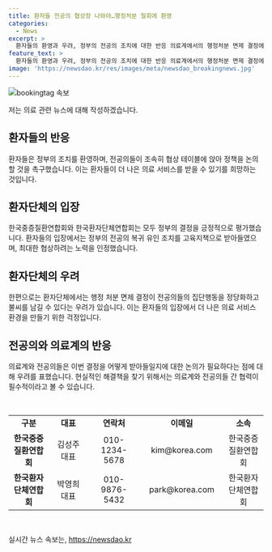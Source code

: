 ```yaml
---
title: 환자들 전공의 협상장 나와야…행정처분 철회에 환영
categories:
  - News
excerpt: >
  환자들의 환영과 우려, 정부의 전공의 조치에 대한 반응 의료계에서의 행정처분 면제 결정에 대해, 환자들은 대체로 환영의 입장을 보이지만, 면죄부 비판과 집단행동 재발 우려도 함께 나타났다. 전공의들의 복귀와 관련된 정책 협상을 논의하고, 환자들을 위한 조치라는 차원에서 긍정적으로 평가하는 반면, 환자단체는 면책 결정이 집단행동을 정당화하고 불씨를 남길 우려를 표명했다. 전공의와 의료계의 반응에도 불안한 시선을 보내며, 향후 대책이 필요하다는 목소리도 나왔다.
feature_text: >
  환자들의 환영과 우려, 정부의 전공의 조치에 대한 반응 의료계에서의 행정처분 면제 결정에 대해, 환자들은 대체로 환영의 입장을 보이지만, 면죄부 비판과 집단행동 재발 우려도 함께 나타났다. 전공의들의 복귀와 관련된 정책 협상을 논의하고, 환자들을 위한 조치라는 차원에서 긍정적으로 평가하는 반면, 환자단체는 면책 결정이 집단행동을 정당화하고 불씨를 남길 우려를 표명했다. 전공의와 의료계의 반응에도 불안한 시선을 보내며, 향후 대책이 필요하다는 목소리도 나왔다.
image: 'https://newsdao.kr/res/images/meta/newsdao_breakingnews.jpg'
---
```


<p><img src="https://newsdao.kr/res/images/meta/newsdao_breakingnews.jpg" alt="bookingtag 속보" /></p>

<p>저는 의료 관련 뉴스에 대해 작성하겠습니다. </p>

<h2 data-ke-size="size26">환자들의 반응</h2>

<p data-ke-size="size16">환자들은 정부의 조치를 환영하며, 전공의들이 조속히 협상 테이블에 앉아 정책을 논의할 것을 촉구했습니다. 이는 환자들이 더 나은 의료 서비스를 받을 수 있기를 희망하는 것입니다.</p>

<h2 data-ke-size="size26">환자단체의 입장</h2>

<p data-ke-size="size16">한국중증질환연합회와 한국환자단체연합회는 모두 정부의 결정을 긍정적으로 평가했습니다. 환자들의 입장에서는 정부의 전공의 복귀 유인 조치를 고육지책으로 받아들였으며, 최대한 협상하려는 노력을 인정했습니다.</p>

<h2 data-ke-size="size26">환자단체의 우려</h2>

<p data-ke-size="size16">한편으로는 환자단체에서는 행정 처분 면제 결정이 전공의들의 집단행동을 정당화하고 불씨를 남길 수 있다는 우려가 있습니다. 이는 환자들의 입장에서 더 나은 의료 서비스 환경을 만들기 위한 걱정입니다.</p>

<h2 data-ke-size="size26">전공의와 의료계의 반응</h2>

<p data-ke-size="size16">의료계와 전공의들은 이번 결정을 어떻게 받아들일지에 대한 논의가 필요하다는 점에 대해 우려를 표했습니다. 현실적인 해결책을 찾기 위해서는 의료계와 전공의들 간 협력이 필수적이라고 볼 수 있습니다.</p>

<p data-ke-size="size16">&nbsp;</p>

<table>
  <colgroup>
  <col width="118">
  <col width="113">
  <col width="131">
  <col width="180">
  <col width="117">
  </colgroup>
  <tbody>
  <tr>
  <td style="text-align: center; height: 17px;"><b>구분</b></td>
  <td style="text-align: center; height: 17px;"><b>대표</b></td>
  <td style="text-align: center; height: 17px;"><b>연락처</b></td>
  <td style="text-align: center; height: 17px;"><b>이메일</b></td>
  <td style="text-align: center; height: 17px;"><b>소속</b></td>
  </tr>
  <tr>
  <td style="text-align: center; height: 17px;"><b>한국중증질환연합회</b></td>
  <td style="text-align: center; height: 17px;">김성주 대표</td>
  <td style="text-align: center; height: 17px;">010-1234-5678</td>
  <td style="text-align: center; height: 17px;">kim@korea.com</td>
  <td style="text-align: center; height: 17px;">한국중증질환연합회</td>
  </tr>
  <tr>
  <td style="text-align: center; height: 17px;"><b>한국환자단체연합회</b></td>
  <td style="text-align: center; height: 17px;">박영희 대표</td>
  <td style="text-align: center; height: 17px;">010-9876-5432</td>
  <td style="text-align: center; height: 17px;">park@korea.com</td>
  <td style="text-align: center; height: 17px;">한국환자단체연합회</td>
  </tr>
  </tbody>
</table>

<p data-ke-size="size16">&nbsp;</p>
실시간 뉴스 속보는, <a href="https://newsdao.kr" rel="dofollow">https://newsdao.kr</a>


